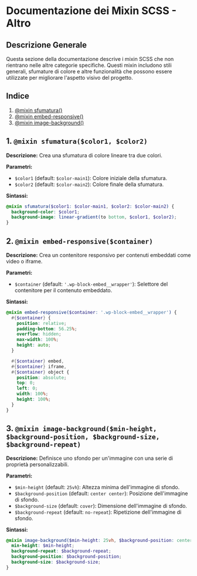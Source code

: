 # Documentazione dei Mixin SCSS - Altro

## Descrizione Generale

Questa sezione della documentazione descrive i mixin SCSS che non rientrano nelle altre categorie specifiche. Questi mixin includono stili generali, sfumature di colore e altre funzionalità che possono essere utilizzate per migliorare l'aspetto visivo del progetto.

## Indice

1. [@mixin sfumatura()](#1-mixin-sfumatura)
2. [@mixin embed-responsive()](#2-mixin-embed-responsive)
3. [@mixin image-background()](#3-mixin-image-background)

## 1. `@mixin sfumatura($color1, $color2)`

**Descrizione:** Crea una sfumatura di colore lineare tra due colori.

**Parametri:**

- `$color1` (default: `$color-main1`): Colore iniziale della sfumatura.
- `$color2` (default: `$color-main2`): Colore finale della sfumatura.

**Sintassi:**

```scss
@mixin sfumatura($color1: $color-main1, $color2: $color-main2) {
  background-color: $color1;
  background-image: linear-gradient(to bottom, $color1, $color2);
}
```

## 2. `@mixin embed-responsive($container)`

**Descrizione:** Crea un contenitore responsivo per contenuti embeddati come video o iframe.

**Parametri:**

- `$container` (default: `'.wp-block-embed__wrapper'`): Selettore del contenitore per il contenuto embeddato.

**Sintassi:**

```scss
@mixin embed-responsive($container: '.wp-block-embed__wrapper') {
  #{$container} {
    position: relative;
    padding-bottom: 56.25%;
    overflow: hidden;
    max-width: 100%;
    height: auto;
  }

  #{$container} embed,
  #{$container} iframe,
  #{$container} object {
    position: absolute;
    top: 0;
    left: 0;
    width: 100%;
    height: 100%;
  }
}
```

## 3. `@mixin image-background($min-height, $background-position, $background-size, $background-repeat)`

**Descrizione:** Definisce uno sfondo per un'immagine con una serie di proprietà personalizzabili.

**Parametri:**

- `$min-height` (default: `25vh`): Altezza minima dell'immagine di sfondo.
- `$background-position` (default: `center center`): Posizione dell'immagine di sfondo.
- `$background-size` (default: `cover`): Dimensione dell'immagine di sfondo.
- `$background-repeat` (default: `no-repeat`): Ripetizione dell'immagine di sfondo.

**Sintassi:**

```scss
@mixin image-background($min-height: 25vh, $background-position: center center, $background-size: cover, $background-repeat: no-repeat) {
  min-height: $min-height;
  background-repeat: $background-repeat;
  background-position: $background-position;
  background-size: $background-size;
}
```


